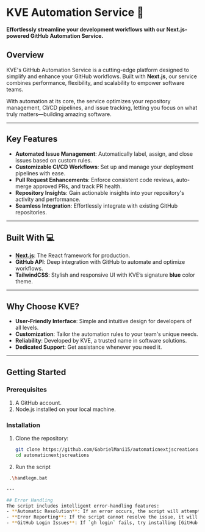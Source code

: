  
# KVE Automation Service 🚀  
**Effortlessly streamline your development workflows with our Next.js-powered GitHub Automation Service.**  

## Overview  
KVE's GitHub Automation Service is a cutting-edge platform designed to simplify and enhance your GitHub workflows. Built with **Next.js**, our service combines performance, flexibility, and scalability to empower software teams.  

With automation at its core, the service optimizes your repository management, CI/CD pipelines, and issue tracking, letting you focus on what truly matters—building amazing software.  

---

## Key Features  
- **Automated Issue Management**: Automatically label, assign, and close issues based on custom rules.  
- **Customizable CI/CD Workflows**: Set up and manage your deployment pipelines with ease.  
- **Pull Request Enhancements**: Enforce consistent code reviews, auto-merge approved PRs, and track PR health.  
- **Repository Insights**: Gain actionable insights into your repository's activity and performance.  
- **Seamless Integration**: Effortlessly integrate with existing GitHub repositories.  

---

## Built With 💻  
- **[Next.js](https://nextjs.org/)**: The React framework for production.  
- **GitHub API**: Deep integration with GitHub to automate and optimize workflows.  
- **TailwindCSS**: Stylish and responsive UI with KVE’s signature **blue** color theme.  

---

## Why Choose KVE?  
- **User-Friendly Interface**: Simple and intuitive design for developers of all levels.  
- **Customization**: Tailor the automation rules to your team's unique needs.  
- **Reliability**: Developed by KVE, a trusted name in software solutions.  
- **Dedicated Support**: Get assistance whenever you need it.  

---

## Getting Started  
### Prerequisites  
1. A GitHub account.  
2. Node.js installed on your local machine.  

### Installation  
1. Clone the repository:  
   ```bash
   git clone https://github.com/GabrielMani15/automaticnextjscreations
   cd automaticnextjscreations
2. Run the script
  ```bash
   .\handlegn.bat

---

## Error Handling  
The script includes intelligent error-handling features:  
- **Automatic Resolution**: If an error occurs, the script will attempt to resolve it automatically.  
- **Error Reporting**: If the script cannot resolve the issue, it will inform you about the specific steps needed to fix it.  
- **GitHub Login Issues**: If `gh login` fails, try installing [GitHub Desktop](https://desktop.github.com/) to resolve authentication issues.  

